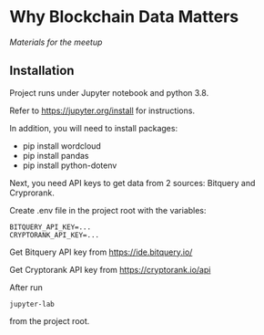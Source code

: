 # Why Blockchain Data Matters

*Materials for the meetup*

## Installation

Project runs under Jupyter notebook and python 3.8.

Refer to https://jupyter.org/install for instructions.

In addition, you will need to install packages:

* pip install wordcloud
* pip install pandas
* pip install python-dotenv

Next, you need API keys to get data from 2 sources: Bitquery and Cryprorank.


Create .env file in the project root with the variables:

```
BITQUERY_API_KEY=...
CRYPTORANK_API_KEY=...
```

Get Bitquery API key from https://ide.bitquery.io/

Get Cryptorank API key from https://cryptorank.io/api


After run 
```
jupyter-lab
```

from the project root.






